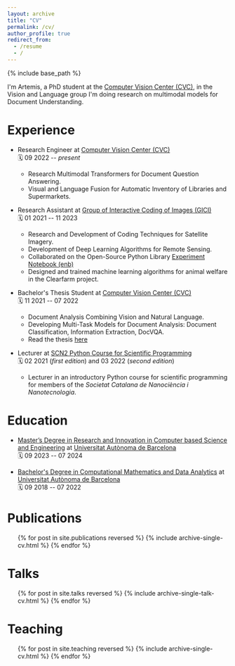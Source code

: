 ```yaml
---
layout: archive
title: "CV"
permalink: /cv/
author_profile: true
redirect_from:
  - /resume
  - /
---
```


{% include base_path %}

I'm Artemis, a PhD student at the [Computer Vision Center (CVC)](http://www.cvc.uab.es/ "CVC's Homepage"), in the Vision and Language group I'm doing research on multimodal models for Document Understanding.

Experience
======
- Research Engineer at [Computer Vision Center (CVC)](http://www.cvc.uab.es/ "CVC's Homepage")  
  🗓️ 09 2022 -- _present_
  - Research Multimodal Transformers for Document Question Answering.
  - Visual and Language Fusion for Automatic Inventory of Libraries and Supermarkets.

- Research Assistant at [Group of Interactive Coding of Images (GICI)](https://gici.uab.cat/GiciWebPage/ "GICI's Homepage")  
  🗓️ 01 2021 -- 11 2023 
  
   - Research and Development of Coding Techniques for Satellite Imagery.
   - Development of Deep Learning Algorithms for Remote Sensing.
   - Collaborated on the Open-Source Python Library [Experiment Notebook (enb)](https://github.com/miguelinux314/experiment-notebook "enb's GitHub repo")
   - Designed and trained machine learning algorithms for animal welfare in the Clearfarm project.
 
- Bachelor's Thesis Student at [Computer Vision Center (CVC)](http://www.cvc.uab.es/ "CVC's Homepage")  
  🗓️ 11 2021 -- 07 2022
  
   - Document Analysis Combining Vision and Natural Language.
   - Developing Multi-Task Models for Document Analysis: Document Classification, Information Extraction, DocVQA.
   - Read the thesis [here](https://github.com/llabres/llabres/blob/main/Multi_Task_Document_Understanding_using_Layout_and_Text_to_Text_Transformer.pdf "Multi-Task Document Understanding using Layout+Text to Text Transformer")

- Lecturer at [SCN2 Python Course for Scientific Programming](https://llacorp.github.io/Python-Course-for-Scientific-Programming/ "GitHub repo with the course material")  
  🗓️ 02 2021 (_first edition_) and 03 2022 (_second edition_)  
  
   - Lecturer in an introductory Python course for scientific programming for members of the _Societat Catalana de Nanociència i Nanotecnologia_.

Education
======
- [Master’s Degree in Research and Innovation in Computer based Science and Engineering](https://www.uab.cat/web/estudiar/official-master-s-degrees/general-information-1096480962610.html?param1=1345875382068) at [Universitat Autònoma de Barcelona](https://www.uab.cat/web/universitat-autonoma-de-barcelona-1345467954774.html)  
🗓️ 09 2023 -- 07 2024

- [Bachelor's Degree in Computational Mathematics and Data Analytics](https://www.uab.cat/web/estudiar/ehea-degrees/general-information-1216708259085.html?param1=1345740824235) at [Universitat Autònoma de Barcelona](https://www.uab.cat/web/universitat-autonoma-de-barcelona-1345467954774.html)  
🗓️ 09 2018 -- 07 2022

Publications
======
  <ul>{% for post in site.publications reversed %}
    {% include archive-single-cv.html %}
  {% endfor %}</ul>
  
Talks
======
  <ul>{% for post in site.talks reversed %}
    {% include archive-single-talk-cv.html  %}
  {% endfor %}</ul>
  
Teaching
======
  <ul>{% for post in site.teaching reversed %}
    {% include archive-single-cv.html %}
  {% endfor %}</ul>
  

